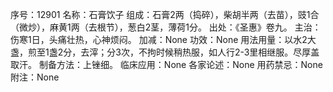 序号：12901
名称：石膏饮子
组成：石膏2两（捣碎），柴胡半两（去苗），豉1合（微炒），麻黄1两（去根节），葱白2茎，薄荷1分。
出处：《圣惠》卷九。
主治：伤寒1日，头痛壮热，心神烦闷。
加减：None
功效：None
用法用量：以水2大盏，煎至1盏2分，去滓；分3次，不拘时候稍热服，如人行2-3里相继服。尽厚盖取汗。
制备方法：上锉细。
临床应用：None
各家论述：None
用药禁忌：None
附注：None
